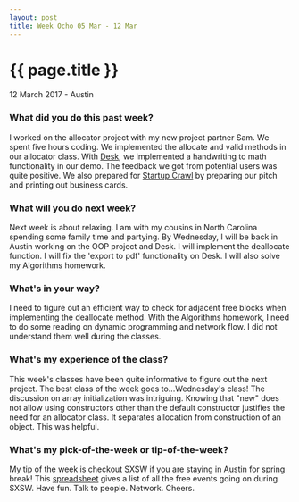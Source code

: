 ```yaml
---
layout: post
title: Week Ocho 05 Mar - 12 Mar
---
```


{{ page.title }}
================

<p class="meta">12 March 2017 - Austin</p>

### What did you do this past week?
I worked on the allocator project with my new project partner Sam. We spent five hours coding. We implemented the allocate and valid methods in our allocator class. With [Desk](https://www.youtube.com/watch?v=WNGwBlvc7iU&feature=youtu.be), we implemented a handwriting to math functionality in our demo. The feedback we got from potential users was quite positive. We also prepared for [Startup Crawl](https://www.eventbrite.com/e/atx-startup-crawl-at-sxsw-2017-tickets-28123283498) by preparing our pitch and printing out business cards.

### What will you do next week?
Next week is about relaxing. I am with my cousins in North Carolina spending some family time and partying. By Wednesday, I will be back in Austin working on the OOP project and Desk. I will implement the deallocate function. I will fix the 'export to pdf' functionality on Desk. I will also solve my Algorithms homework.

### What's in your way?
I need to figure out an efficient way to check for adjacent free blocks when implementing the deallocate method. With the Algorithms homework, I need to do some reading on dynamic programming and network flow. I did not understand them well during the classes.

### What's my experience of the class?
This week's classes have been quite informative to figure out the next project. The best class of the week goes to...Wednesday's class! The discussion on array initialization was intriguing. Knowing that "new" does not allow using constructors other than the default constructor justifies the need for an allocator class. It separates allocation from construction of an object. This was helpful.

### What's my pick-of-the-week or tip-of-the-week?
My tip of the week is checkout SXSW if you are staying in Austin for spring break! This [spreadsheet](https://docs.google.com/spreadsheets/d/11VJkS99VtNv7HhleLaZzrpgNDJHGeHUYYGSW0QciTbc/htmlview) gives a list of all the free events going on during SXSW. Have fun. Talk to people. Network. Cheers.
